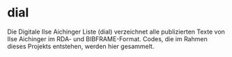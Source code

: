 # dial

Die Digitale Ilse Aichinger Liste (dial) verzeichnet alle publizierten Texte von Ilse Aichinger im RDA- und BIBFRAME-Format. Codes, die im Rahmen dieses Projekts entstehen, werden hier gesammelt.
